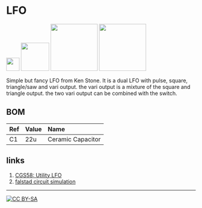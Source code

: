 # LFO

<a href="https://spielhuus.github.io/elektrophon/lfo_schema._panel.jpg"><img src="https://spielhuus.github.io/elektrophon/lfo_schema._panel._tmb.jpg" width="35px"></img></a>
<a href="https://spielhuus.github.io/elektrophon/lfo_panel_back.jpg"><img src="https://spielhuus.github.io/elektrophon/lfo_panel_back_tmb.jpg" width="75px"></img></a>
<a href="https://spielhuus.github.io/elektrophon/lfo_schema.svg"><img src="https://spielhuus.github.io/elektrophon/lfo_schema._tmb.jpg" width="125px"></img></a>
<a href="https://spielhuus.github.io/elektrophon/lfo_stripboard.png"><img src="https://spielhuus.github.io/elektrophon/lfo_stripboard_tmb.jpg" width="125px"></img></a>

Simple but fancy LFO from Ken Stone. It is a dual LFO with pulse, square, triangle/saw and vari output. the vari output is a mixture of the square and triangle output. the two vari output can be combined with the switch. 

## BOM

|Ref|Value|Name|
|:---|:---|:---|
|C1|22u|Ceramic Capacitor|

## links

1) [CGS58: Utility LFO](http://www.elby-designs.com/webtek/cgs/cgs58/cgs58_lfo.html)
2) [falstad circuit simulation](https://www.falstad.com/circuit/circuitjs.html?cct=$+1+0.000005+7.010541234668786+50+5+43%0Ag+-384+256+-384+320+0%0Ar+-384+160+-272+160+0+200000%0Aa+-384+240+-272+240+9+15+-15+1000000+0+-0.4042806600601523+100000%0Aw+-384+160+-384+224+0%0Aw+-272+160+-272+240+0%0Ad+-144+192+-32+192+2+default%0Ad+-32+288+-144+288+2+default%0Aw+-16+240+32+240+0%0Aa+112+256+192+256+8+15+-15+1000000+-0.00006893599216459132+0+100000%0Ar+32+240+112+240+0+10000%0Ac+96+176+192+176+0+4.7000000000000004e-8+-6.893668152451296%0Aw+96+176+112+240+0%0Aw+192+176+192+256+0%0Ar+-384+64+192+64+0+100000%0Aw+192+64+192+176+0%0Ap+192+320+144+320+1+0%0Ap+-272+320+-320+320+1+0%0Aa+448+256+576+256+8+15+-15+1000000+10.204448530291327+10.20455057477663+100000%0Ar+368+272+448+272+0+47000%0Ap+576+320+624+320+1+0%0Aw+448+240+448+176+0%0Aw+448+176+576+176+0%0Aw+576+176+576+256+0%0Ag+272+288+272+336+0%0Ap+848+128+944+128+1+0%0A174+-208+240+-208+320+0+100000+0.19310000000000002+Speed%0A174+-32+192+-32+272+0+100000+0.005+Shape%0Ag+112+272+112+320+0%0Aa+272+272+368+272+9+15+-15+1000000+0+6.893599216459132+100000%0Ar+192+256+272+256+0+100000%0Aw+192+64+576+64+0%0Ar+448+272+448+352+0+100000%0Ag+448+352+448+368+0%0Aw+-272+240+-208+240+0%0Aw+-384+64+-384+160+0%0A174+576+64+576+160+0+100000+0.3713+Resistance%0Ar+-272+240+-272+320+0+2200%0Ar+-272+320+-272+400+0+1000%0Ar+192+256+192+320+0+1000%0Ar+192+320+192+384+0+1000%0Ar+576+256+576+320+0+1000%0Ar+576+320+576+400+0+1000%0Ag+576+400+576+432+0%0Ag+192+384+192+416+0%0Ag+-272+400+-272+448+0%0Ar+768+128+848+128+0+1000%0Aa+656+128+768+128+9+15+-15+1000000+8.12283633832164+8.122917566685024+100000%0Aw+592+112+656+112+0%0Aw+656+144+656+208+0%0Aw+656+208+768+208+0%0Aw+768+208+768+128+0%0Ar+-208+336+-208+400+0+4700%0Ag+-208+400+-208+448+0%0Aw+-144+192+-144+288+0%0Aw+-144+288+-192+288+0%0Aw+576+160+576+176+0%0A403+896+176+1024+240+0+24_64_0_4098_10_0.1_0_1%0A403+624+368+752+432+0+19_64_0_4098_10_0.1_0_1%0A403+240+368+368+432+0+15_64_0_4098_5_0.1_0_1%0A403+-224+368+-96+432+0+16_64_0_4098_5_0.1_0_1%0A)

---
[![CC BY-SA](https://licensebuttons.net/l/by-sa/3.0/88x31.png)](https://creativecommons.org/licenses/by-sa/4.0/)
